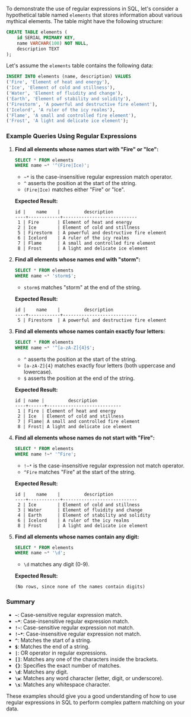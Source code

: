 To demonstrate the use of regular expressions in SQL, let's consider a hypothetical table named `elements` that stores information about various mythical elements. The table might have the following structure:

```sql
CREATE TABLE elements (
    id SERIAL PRIMARY KEY,
    name VARCHAR(100) NOT NULL,
    description TEXT
);
```

Let's assume the `elements` table contains the following data:

```sql
INSERT INTO elements (name, description) VALUES
('Fire', 'Element of heat and energy'),
('Ice', 'Element of cold and stillness'),
('Water', 'Element of fluidity and change'),
('Earth', 'Element of stability and solidity'),
('Firestorm', 'A powerful and destructive fire element'),
('Icelord', 'A ruler of the icy realms'),
('Flame', 'A small and controlled fire element'),
('Frost', 'A light and delicate ice element');
```

### Example Queries Using Regular Expressions

1. **Find all elements whose names start with "Fire" or "Ice":**

   ```sql
   SELECT * FROM elements
   WHERE name ~* '^(Fire|Ice)';
   ```

   - `~*` is the case-insensitive regular expression match operator.
   - `^` asserts the position at the start of the string.
   - `(Fire|Ice)` matches either "Fire" or "Ice".

   **Expected Result:**
   ```
   id |    name    |         description
   ----+------------+----------------------------
    1 | Fire       | Element of heat and energy
    2 | Ice        | Element of cold and stillness
    5 | Firestorm  | A powerful and destructive fire element
    6 | Icelord    | A ruler of the icy realms
    7 | Flame      | A small and controlled fire element
    8 | Frost      | A light and delicate ice element
   ```

2. **Find all elements whose names end with "storm":**

   ```sql
   SELECT * FROM elements
   WHERE name ~* 'storm$';
   ```

   - `storm$` matches "storm" at the end of the string.

   **Expected Result:**
   ```
   id |    name    |         description
   ----+------------+----------------------------
    5 | Firestorm  | A powerful and destructive fire element
   ```

3. **Find all elements whose names contain exactly four letters:**

   ```sql
   SELECT * FROM elements
   WHERE name ~* '^[a-zA-Z]{4}$';
   ```

   - `^` asserts the position at the start of the string.
   - `[a-zA-Z]{4}` matches exactly four letters (both uppercase and lowercase).
   - `$` asserts the position at the end of the string.

   **Expected Result:**
   ```
   id | name |         description
   ----+------+----------------------------
    1 | Fire | Element of heat and energy
    2 | Ice  | Element of cold and stillness
    7 | Flame| A small and controlled fire element
    8 | Frost| A light and delicate ice element
   ```

4. **Find all elements whose names do not start with "Fire":**

   ```sql
   SELECT * FROM elements
   WHERE name !~* '^Fire';
   ```

   - `!~*` is the case-insensitive regular expression not match operator.
   - `^Fire` matches "Fire" at the start of the string.

   **Expected Result:**
   ```
   id |    name    |         description
   ----+------------+----------------------------
    2 | Ice        | Element of cold and stillness
    3 | Water      | Element of fluidity and change
    4 | Earth      | Element of stability and solidity
    6 | Icelord    | A ruler of the icy realms
    8 | Frost      | A light and delicate ice element
   ```

5. **Find all elements whose names contain any digit:**

   ```sql
   SELECT * FROM elements
   WHERE name ~* '\d';
   ```

   - `\d` matches any digit (0-9).

   **Expected Result:**
   ```
   (No rows, since none of the names contain digits)
   ```

### Summary

- **`~`**: Case-sensitive regular expression match.
- **`~*`**: Case-insensitive regular expression match.
- **`!~`**: Case-sensitive regular expression not match.
- **`!~*`**: Case-insensitive regular expression not match.
- **`^`**: Matches the start of a string.
- **`$`**: Matches the end of a string.
- **`|`**: OR operator in regular expressions.
- **`[]`**: Matches any one of the characters inside the brackets.
- **`{}`**: Specifies the exact number of matches.
- **`\d`**: Matches any digit.
- **`\w`**: Matches any word character (letter, digit, or underscore).
- **`\s`**: Matches any whitespace character.

These examples should give you a good understanding of how to use regular expressions in SQL to perform complex pattern matching on your data.